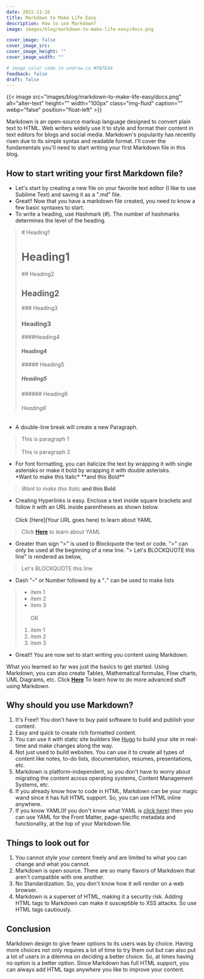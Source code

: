 ```yaml
---
date: 2022-11-16
title: Markdown to Make Life Easy
description: How to use Markdown?
image: images/blog/markdown-to-make-life-easy/docs.png

cover_image: false
cover_image_src: 
cover_image_height: ""
cover_image_width: ""

# image color code in undraw.co #FB7E44 
feedback: false
draft: false
---
```


{{< image src="images/blog/markdown-to-make-life-easy/docs.png" alt="alter-text" height="" width="100px" class="img-fluid" caption="" webp="false" position="float-left" >}}


Markdown is an open-source markup language designed to convert plain text to HTML. Web writers widely use it to style and format their content in text editors for blogs and social media. Markdown's popularity has recently risen due to its simple syntax and readable format. I'll cover the fundamentals you'll need to start writing your first Markdown file in this blog.


## How to start writing your first Markdown file?
- Let's start by creating a new file on your favorite text editor (I like to use Sublime Text) and saving it as a ".md" file.
- Great!! Now that you have a markdown file created, you need to know a few basic syntaxes to start.
- To write a heading, use Hashmark (#). The number of hashmarks determines the level of the heading.
>\# Heading1 
># Heading1</br>
>\#\# Heading2  
>## Heading2 </br>
>\#\#\# Heading3 
>### Heading3</br>
>\#\#\#\#Heading4 
>#### Heading4</br>
>\#\#\#\#\# Heading5 
>##### Heading5</br>
>\#\#\#\#\#\# Heading6 
>###### Heading6
- A double-line break will create a new Paragraph.
> This is paragraph 1</br></br>This is paragraph 2
- For font formatting, you can italicize the text by wrapping it with single asterisks or make it bold by wrapping it with double asterisks.</br>
\*Want to make this Italic\* \*\*and this Bold\*\*
> *Want to make this Italic* **and this Bold**
- Creating Hyperlinks is easy. Enclose a text inside square brackets and follow it with an URL inside parentheses as shown below.</br></br>
Click \[Here\](Your URL goes here) to learn about YAML
> Click [**Here**](https://capten.ai/blog/Hacking-YAML-to-your-benefit/) to learn about YAML
- Greater than sign ">" is used to Blockquote the text or code. ">" can only be used at the beginning of a new line.
"\> Let's BLOCKQUOTE this line" is rendered as below,
> Let's BLOCKQUOTE this line
- Dash "**\-**" or Number followed by a "**.**" can be used to make lists
> - item 1 
> - item 2 
> - item 3
</br></br>OR
> 1. item 1
> 2. item 2
> 3. item 3
- Great!! You are now set to start writing you content using Markdown.

What you learned so far was just the basics to get started. Using Markdown, you can also create Tables, Mathematical formulas, Flow charts, UML Diagrams, etc. Click [**Here**](https://www.raravind.com/blog/web-development/7-advanced-markdown-tips) To learn how to do more advanced stuff using Markdown.

## Why should you use Markdown?
1. It's Free!! You don't have to buy paid software to build and publish your content.
2. Easy and quick to create rich formatted content.
3. You can use it with static site builders like [Hugo](https://gohugo.io/) to build your site in real-time and make changes along the way.
4. Not just used to build websites. You can use it to create all types of content like notes, to-do lists, documentation, resumes, presentations, etc.
5. Markdown is platform-independent, so you don't have to worry about migrating the content across operating systems, Content Management Systems, etc.
6. If you already know how to code in HTML, Markdown can be your magic wand since it has full HTML support. So, you can use HTML inline anywhere.
7. If you know YAML(If you don't know what YAML is [click here](https://capten.ai/blog/Hacking-YAML-to-your-benefit/)) then you can use YAML for the Front Matter, page-specific metadata and functionality, at the top of your Markdown file.

## Things to look out for
1. You cannot style your content freely and are limited to what you can change and what you cannot.
2. Markdown is open source. There are so many flavors of Markdown that aren't compatible with one another.
3. No Standardization. So, you don't know how it will render on a web browser.
4. Markdown is a superset of HTML, making it a security risk. Adding HTML tags to Markdown can make it susceptible to XSS attacks. So use HTML tags cautiously.

## Conclusion
Markdown design to give fewer options to its users was by choice. Having more choices not only requires a lot of time to try them out but can also put a lot of users in a dilemma on deciding a better choice. So, at times having no option is a better option. Since Markdown has full HTML support, you can always add HTML tags anywhere you like to improve your content.

